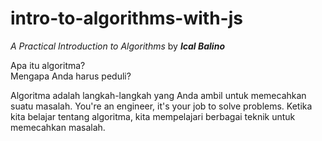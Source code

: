 # intro-to-algorithms-with-js

_A Practical Introduction to Algorithms_ by **_Ical Balino_**

Apa itu algoritma? <br>
Mengapa Anda harus peduli? <br>

Algoritma adalah langkah-langkah yang Anda ambil untuk memecahkan suatu masalah. You're an engineer, it's your job to solve problems. Ketika kita belajar tentang algoritma, kita mempelajari berbagai teknik untuk memecahkan masalah.

